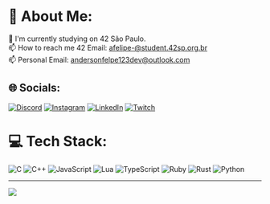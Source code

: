 # 💫 About Me:
🔭 I'm currently studying on 42 São Paulo.<br>📫 How to reach me 42 Email: afelipe-@student.42sp.org.br<br>📫 Personal Email: andersonfelpe123dev@outlook.com<br>


## 🌐 Socials:
[![Discord](https://img.shields.io/badge/Discord-%237289DA.svg?logo=discord&logoColor=white)](htttps://discord.gg/Akashi#2498) [![Instagram](https://img.shields.io/badge/Instagram-%23E4405F.svg?logo=Instagram&logoColor=white)](https://instagram.com/https://www.instagram.com/felipe_anderssom/) [![LinkedIn](https://img.shields.io/badge/LinkedIn-%230077B5.svg?logo=linkedin&logoColor=white)](https://linkedin.com/in/https://www.linkedin.com/in/anderson-felipe-baa232232/) [![Twitch](https://img.shields.io/badge/Twitch-%239146FF.svg?logo=Twitch&logoColor=white)](https://www.twitch.tv/akhashized) 

# 💻 Tech Stack:
![C](https://img.shields.io/badge/c-%2300599C.svg?style=for-the-badge&logo=c&logoColor=white) ![C++](https://img.shields.io/badge/c++-%2300599C.svg?style=for-the-badge&logo=c%2B%2B&logoColor=white) ![JavaScript](https://img.shields.io/badge/javascript-%23323330.svg?style=for-the-badge&logo=javascript&logoColor=%23F7DF1E) ![Lua](https://img.shields.io/badge/lua-%232C2D72.svg?style=for-the-badge&logo=lua&logoColor=white) ![TypeScript](https://img.shields.io/badge/typescript-%23007ACC.svg?style=for-the-badge&logo=typescript&logoColor=white) ![Ruby](https://img.shields.io/badge/ruby-%23CC342D.svg?style=for-the-badge&logo=ruby&logoColor=white) ![Rust](https://img.shields.io/badge/rust-%23000000.svg?style=for-the-badge&logo=rust&logoColor=white) ![Python](https://img.shields.io/badge/python-3670A0?style=for-the-badge&logo=python&logoColor=ffdd54)

---
[![](https://visitcount.itsvg.in/api?id=Ahegys&icon=0&color=10)](https://visitcount.itsvg.in)

